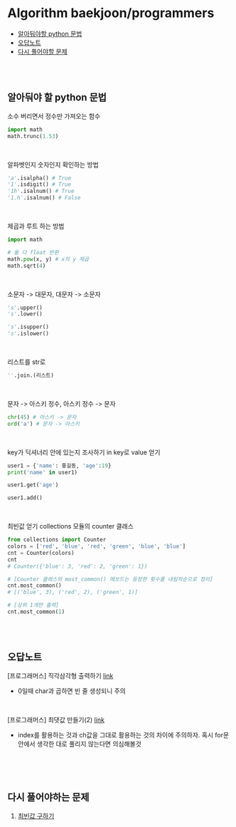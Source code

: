 # Algorithm baekjoon/programmers
 * [알아둬야할 python 문법]()
 * [오답노트]() 
 * [다시 풀어야할 문제]()

<br/>
<br/>

## 알아둬야 할 python 문법

소수 버리면서 정수만 가져오는 함수
``` python
import math
math.trunc(1.53)
```

<br/>

알파벳인지 숫자인지 확인하는 방법
``` python
'a'.isalpha() # True
'1'.isdigit() # True
'1h'.isalnum() # True
'1.h'.isalnum() # False
```

<br/>

제곱과 루트 하는 방법
``` python
import math

# 둘 다 float 반환
math.pow(x, y) # x의 y 제곱 
math.sqrt(4)
```

<br/>

소문자 -> 대문자, 대문자 -> 소문자
``` python
's'.upper()
's'.lower()

's'.isupper()
's'.islower()
```

<br/>

리스트를 str로
``` python
''.join.(리스트)
```

<br/>

문자 -> 아스키 정수, 아스키 정수 -> 문자
``` python
chr(45) # 아스키 -> 문자
ord('a') # 문자 -> 아스키
```

<br/>

key가 딕셔너리 안에 있는지 조사하기 in
key로 value 얻기
``` python
user1 = {'name': 홍길동, 'age':19}
print('name' in user1)

user1.get('age')

user1.add()
```

<br/>

최빈값 얻기 
collections 모듈의 counter 클래스
``` python
from collections import Counter
colors = ['red', 'blue', 'red', 'green', 'blue', 'blue']
cnt = Counter(colors)
cnt
# Counter({'blue': 3, 'red': 2, 'green': 1})

# [Counter 클래스의 most_common() 메쏘드는 등장한 횟수를 내림차순으로 정리]
cnt.most_common()
# [('blue', 3), ('red', 2), ('green', 1)]

# [상위 1개만 출력]
cnt.most_common(1)
```


<br/>
<br/>

## 오답노트

[프로그래머스] 직각삼각형 출력하기 [link](https://school.programmers.co.kr/learn/courses/30/lessons/120823)
* 0일때 char과 곱하면 빈 줄 생성되니 주의

<br/>

[프로그래머스] 최댓값 만들기(2) [link](https://school.programmers.co.kr/learn/courses/30/lessons/120862#)
* index를 활용하는 것과 ch값을 그대로 활용하는 것의 차이에 주의하자. 혹시 for문 안에서 생각한 대로 풀리지 않는다면 의심해볼것

<br/>



<br/>
<br/>

## 다시 풀어야하는 문제
1. [최빈값 구하기](https://school.programmers.co.kr/learn/courses/30/lessons/120812#)